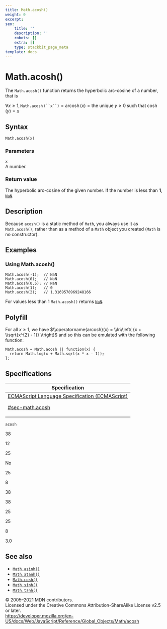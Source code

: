 ```yaml
---
title: Math.acosh()
weight: 0
excerpt: 
seo:
    title: ''
    description: ''
    robots: []
    extra: []
    type: stackbit_page_meta
template: docs
---
```

# Math.acosh()

The `Math.acosh()` function returns the hyperbolic arc-cosine of a number, that is

∀*x* ≥ 1, `Math.acosh` ` (``x``) ` = arcosh (_x_) = the unique *y* ≥ 0 such that cosh (_y_) = *x*

## Syntax

    Math.acosh(x)

### Parameters

`x`  
A number.

### Return value

The hyperbolic arc-cosine of the given number. If the number is less than **1**, [`NaN`](../nan).

## Description

Because `acosh()` is a static method of `Math`, you always use it as `Math.acosh()`, rather than as a method of a `Math` object you created (`Math` is no constructor).

## Examples

### Using Math.acosh()

    Math.acosh(-1);  // NaN
    Math.acosh(0);   // NaN
    Math.acosh(0.5); // NaN
    Math.acosh(1);   // 0
    Math.acosh(2);   // 1.3169578969248166

For values less than 1 `Math.acosh()` returns [`NaN`](../nan).

## Polyfill

For all *x* ≥ 1, we have $\\operatorname{arcosh}(x) = \\ln\\left( {x + \\sqrt{x^{2} - 1}} \\right)$ and so this can be emulated with the following function:

    Math.acosh = Math.acosh || function(x) {
      return Math.log(x + Math.sqrt(x * x - 1));
    };

## Specifications

<table><thead><tr class="header"><th>Specification</th></tr></thead><tbody><tr class="odd"><td><a href="https://tc39.es/ecma262/#sec-math.acosh">ECMAScript Language Specification (ECMAScript) 
<br/>

<span class="small">#sec-math.acosh</span></a></td></tr></tbody></table>

`acosh`

38

12

25

No

25

8

38

38

25

25

8

3.0

## See also

-   [`Math.asinh()`](asinh)
-   [`Math.atanh()`](atanh)
-   [`Math.cosh()`](cosh)
-   [`Math.sinh()`](sinh)
-   [`Math.tanh()`](tanh)

© 2005–2021 MDN contributors.  
Licensed under the Creative Commons Attribution-ShareAlike License v2.5 or later.  
<a href="https://developer.mozilla.org/en-US/docs/Web/JavaScript/Reference/Global_Objects/Math/acosh" class="_attribution-link">https://developer.mozilla.org/en-US/docs/Web/JavaScript/Reference/Global_Objects/Math/acosh</a>
